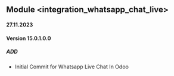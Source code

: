 ## Module <integration_whatsapp_chat_live>

#### 27.11.2023
#### Version 15.0.1.0.0
##### ADD
- Initial Commit for Whatsapp Live Chat In Odoo
